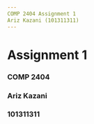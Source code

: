 ```yaml
---
COMP 2404 Assignment 1
Ariz Kazani (101311311)
---
```


# Assignment 1

### COMP 2404

### Ariz Kazani

### 101311311
